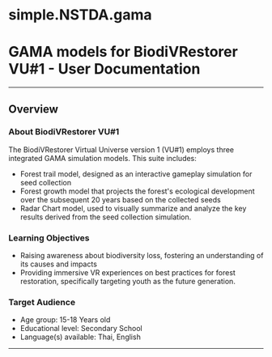# simple.NSTDA.gama
<!--
Hello nice SIMPLE member about to document your VU !
Before starting filling this file :
- Please make a copy of this file
- Call the copy `simple.[yourInstitute].[gameName].md`
- On that copy, remove all this comment block :)

Thanks, enjoy filling this complete template and adjust it to your specific case :)
-->

# GAMA models for BiodiVRestorer VU#1 - User Documentation

---

## Overview

### About BiodiVRestorer VU#1

The BiodiVRestorer Virtual Universe version 1 (VU#1) employs three integrated GAMA simulation models. 
This suite includes:
- Forest trail model, designed as an interactive gameplay simulation for seed collection
- Forest growth model that projects the forest's ecological development over the subsequent 20 years based on the collected seeds
- Radar Chart model, used to visually summarize and analyze the key results derived from the seed collection simulation.

### Learning Objectives
- Raising awareness about biodiversity loss, fostering an understanding of its causes and impacts
- Providing immersive VR experiences on best practices for forest restoration, specifically targeting youth as the future generation.
<!--
- [Skills developed through the VU]
-->
### Target Audience
- Age group: 15-18 Years old
- Educational level: Secondary School
- Language(s) available: Thai, English

---
<!--
## System Requirements

### Server

- GAMA Platform [minimal version number]
   - With the SIMPLE plugin installed
- SIMPLE Webplatform
- BioDivRestorer latest release

### VR Headsets
- Meta Quest 3
- BioDivRestorer.apk latest release

---

## Installation Guide

### Unity VR Application Installation

1. Download BiodiVRestorer.apk from [download location]
2. Run the installer
3. Follow on-screen instructions
4. Launch from desktop shortcut or Start menu

### Web Platform Access
1. Open your web browser
2. Navigate to [Web Platform URL]
3. Create an account or login with provided credentials
4. Select [Application Name] from the dashboard

---

## Getting Started

#### Initial Setup
[List here how to install the application, is there any specific settings to add in the `.env`, is there a `settings.json` to create, else]

### Starting the Virtual Universe (VU)

[Webplatform, starting game in headset, waiting for everyone, clicking on some buttons, etc]
[Include annotated screenshots is better]

### Basic Controls

#### For GAMA Models
- **Select**: Left-click on objects
- **Pause/Play**: Space bar
- Else

#### For Unity VR Games
- **Movement**: [Specify controller mapping]
- **Interaction**: [Trigger buttons usage]
- **Menu Access**: [Menu button location]
- **Teleportation**: [If applicable]
- Else

#### For Web Platform
[Remove if none]

---

## Using the Virtual Universe

### Main Features

#### Exploration Mode
[Describe how users can explore the virtual environment]

#### Learning Modules
1. **Module 1: [Topic Name]**
   - Duration: [Time]
   - Objectives: [List]
   - Activities: [Brief description]

2. **Module 2: [Topic Name]**
   - Duration: [Time]
   - Objectives: [List]
   - Activities: [Brief description]

#### Interactive Elements
- **Environmental Indicators**: [How to read/interpret]
- **NPCs/Agents**: [How to interact]
- **Data Visualization**: [Understanding graphs/charts]
- **Scenario Controls**: [How to modify parameters]

### Simulation Controls (GAMA Specific)

#### Running Simulations
1. Select scenario from webplatform
2. Click "Run" to start simulation
3. Monitor indicators in real-time

#### Parameter Adjustment
- **[Parameter 1]**: Range [X-Y], affects [outcome]
- **[Parameter 2]**: Range [X-Y], affects [outcome]
- **[Parameter 3]**: Options [A/B/C], changes [behavior]

### Game Progression (Unity VR Specific)

#### Levels/Stages
1. **[Stage Name]**: [Objective and key learning points]
2. **[Stage Name]**: [Objective and key learning points]

#### Achievement System
- [List achievements and how to unlock them]
- Progress tracking
- Rewards/badges earned

---

## Educational Features

### Learning Assessment
- Pre-activity questionnaire
- In-activity checkpoints
- Post-activity evaluation
- Progress reports for educators

### Collaborative Features
- Multiplayer mode (if applicable)
- Shared scenarios
- Discussion forums
- Group challenges

### Educational Resources
- In-app glossary
- Fact sheets
- External links to resources
- Teacher's guide availability

---

## Troubleshooting

### Common Issues and Solutions

#### VR-Specific Issues
**Problem**: One headset turned-off during a game
**Solution**:
- Turn it back on
- Reopen the game
- Auto-magically reconnecting

---

## Frequently Asked Questions

### General Questions

**Q: Can I use this offline?**
A: [Answer specific to application type]

**Q: How do I save my progress?**
A: [Detailed save system explanation]

**Q: Is this available in my language?**
A: [List available languages and how to change]

### Technical Questions

**Q: What VR headsets are supported?**
A: [List compatible devices]

**Q: Can I run this on a tablet/mobile device?**
A: [Platform availability]

### Educational Questions

**Q: How long does each session take?**
A: [Typical session duration]

**Q: Can teachers monitor student progress?**
A: [Explain teacher dashboard/tools if available]

### Bug Reporting

Please report bugs through:
1. GitHub issues page: [your repo]
2. [Else ?]

---

## Appendices

[If you have more ideas of stuff to write down, otherwise please remove it :) ]
-->
